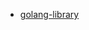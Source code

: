 - [golang-library](https://github.ibm.com/cio-ci-cd/pipeline-catalog/tree/main/catalog/community/pipelines/golang-library/v1)
